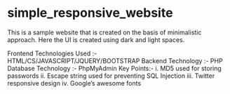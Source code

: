 # simple_responsive_website
This is a sample website that is created on the basis of minimalistic approach. Here the UI is created using dark and light spaces.  

Frontend Technologies Used :- HTML/CS/JAVASCRIPT/JQUERY/BOOTSTRAP
Backend Technology :- PHP
Database Technology :- PhpMyAdmin
Key Points:-           i. MD5 used for storing passwords
                                ii. Escape string used for preventing SQL Injection
                               iii. Twitter responsive design
                               iv. Google’s awesome fonts  
